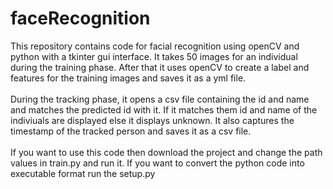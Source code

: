 # faceRecognition

This repository contains code for facial recognition using openCV and python with a tkinter gui interface. It takes 50 images for an individual during the training phase. After that it uses openCV to create a label and features for the training images and saves it as a yml file.<br /><br />
During the tracking phase, it opens a csv file containing the id and name and matches the predicted id with it. If it matches them id and name of the indiviuals are displayed else it displays unknown. It also captures the timestamp of the tracked person and saves it as a csv file.<br /><br />
If you want to use this code then download the project and change the path values in train.py and run it. If you want to convert the python code into executable format run the setup.py
